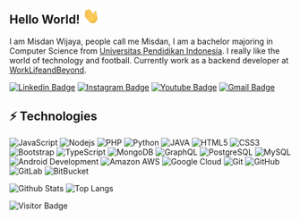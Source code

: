 ## Hello World! <img src="https://raw.githubusercontent.com/misdanwijaya/misdanwijaya/master/wave.gif" width="30px">

I am Misdan Wijaya, people call me Misdan, I am a bachelor majoring in Computer Science from [Universitas Pendidikan Indonesia](https://www.upi.edu/). I really like the world of technology and football. Currently work as a backend developer at [WorkLifeandBeyond](https://www.wlb.co.id/).

[![Linkedin Badge](https://img.shields.io/badge/-misdanwijaya-blue?style=flat-square&logo=Linkedin&logoColor=white&link=https://www.linkedin.com/in/misdanwijaya/)](https://www.linkedin.com/in/misdan-wijaya-747132139/)
[![Instagram Badge](https://img.shields.io/badge/-misdan.wijaya07-purple?style=flat-square&logo=instagram&logoColor=white&link=https://instagram.com/kanna6501/)](https://www.instagram.com/misdan.wijaya07/?hl=id)
[![Youtube Badge](https://img.shields.io/badge/-MisdanWijaya07-darkred?style=flat-square&logo=youtube&logoColor=white&link=https://www.youtube.com/c/MisdanWijaya07)](https://www.youtube.com/c/MisdanWijaya07)
[![Gmail Badge](https://img.shields.io/badge/-misdan.wijaya07@gmail.com-c14438?style=flat-square&logo=Gmail&logoColor=white&link=mailto:misdan.wijaya07@gmail.com-)](mailto:misdan.wijaya07@gmail.com-)

## ⚡ Technologies

![JavaScript](https://img.shields.io/badge/-JavaScript-black?style=flat-square&logo=javascript)
![Nodejs](https://img.shields.io/badge/-Nodejs-black?style=flat-square&logo=Node.js)
![PHP](https://img.shields.io/badge/-PHP-lightblue?style=flat-square&logo=php)
![Python](https://img.shields.io/badge/-Python-black?style=flat-square&logo=Python)
![JAVA](https://img.shields.io/badge/-Java-red?style=flat-square&logo=java)
![HTML5](https://img.shields.io/badge/-HTML5-E34F26?style=flat-square&logo=html5&logoColor=white)
![CSS3](https://img.shields.io/badge/-CSS3-1572B6?style=flat-square&logo=css3)
![Bootstrap](https://img.shields.io/badge/-Bootstrap-563D7C?style=flat-square&logo=bootstrap)
![TypeScript](https://img.shields.io/badge/-TypeScript-inactive?style=flat-square&logo=typescript)
![MongoDB](https://img.shields.io/badge/-MongoDB-black?style=flat-square&logo=mongodb)
![GraphQL](https://img.shields.io/badge/-GraphQL-white?style=flat-square&logo=graphql)
![PostgreSQL](https://img.shields.io/badge/-PostgreSQL-9cf?style=flat-square&logo=postgresql)
![MySQL](https://img.shields.io/badge/-MySQL-black?style=flat-square&logo=mysql)
![Android Development](https://img.shields.io/badge/-Android-lightgrey?style=flat-square&logo=android)
![Amazon AWS](https://img.shields.io/badge/Amazon%20AWS-232F3E?style=flat-square&logo=amazon-aws)
![Google Cloud](https://img.shields.io/badge/Google%20Cloud-black?style=flat-square&logo=google-cloud)
![Git](https://img.shields.io/badge/-Git-black?style=flat-square&logo=git)
![GitHub](https://img.shields.io/badge/-GitHub-181717?style=flat-square&logo=github)
![GitLab](https://img.shields.io/badge/-GitLab-FCA121?style=flat-square&logo=gitlab)
![BitBucket](https://img.shields.io/badge/-BitBucket-darkblue?style=flat-square&logo=bitbucket)

![Github Stats](https://github-readme-stats.vercel.app/api?username=misdanwijaya&count_private=true&show_icons=true&include_all_commits=true)
![Top Langs](https://github-readme-stats.vercel.app/api/top-langs/?username=misdanwijaya&hide=TeX&layout=compact)

![Visitor Badge](https://visitor-badge.laobi.icu/badge?page_id=misdanwijaya.misdanwijaya)
